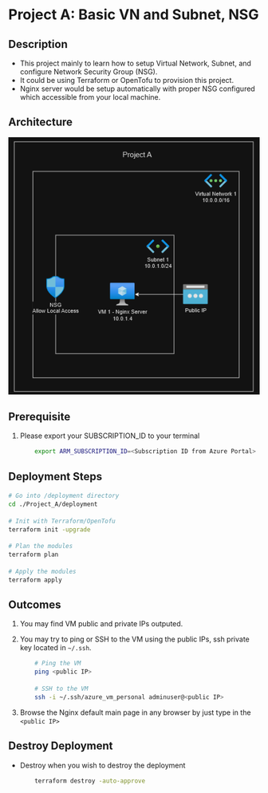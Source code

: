 # Project A: Basic VN and Subnet, NSG

## Description

- This project mainly to learn how to setup Virtual Network, Subnet, and configure Network Security Group (NSG).
- It could be using Terraform or OpenTofu to provision this project.
- Nginx server would be setup automatically with proper NSG configured which accessible from your local machine.

## Architecture

![Architecture Diagram](./images/architecture.png)

## Prerequisite

1. Please export your SUBSCRIPTION_ID to your terminal

    ```bash
        export ARM_SUBSCRIPTION_ID=<Subscription ID from Azure Portal>
    ```

## Deployment Steps

```bash
# Go into /deployment directory
cd ./Project_A/deployment

# Init with Terraform/OpenTofu
terraform init -upgrade

# Plan the modules
terraform plan

# Apply the modules
terraform apply
```

## Outcomes

1. You may find VM public and private IPs outputed.
2. You may try to ping or SSH to the VM using the public IPs, ssh private key located in `~/.ssh`.

    ```bash
        # Ping the VM
        ping <public IP>

        # SSH to the VM
        ssh -i ~/.ssh/azure_vm_personal adminuser@<public IP>
    ```

3. Browse the Nginx default main page in any browser by just type in the `<public IP>`

## Destroy Deployment

- Destroy when you wish to destroy the deployment

    ```bash
        terraform destroy -auto-approve
    ```
